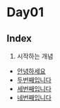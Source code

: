 # Day01


## Index


1. 시작하는 개념
 * [안녕하세요](#border-radius)
 * [두번째입니다](#border-radius)
 * [세번째입니다](#border-radius)
 * [네번째입니다](#border-radius)
